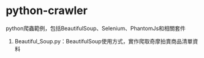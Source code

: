 # python-crawler
python爬蟲範例，包括BeautifulSoup、Selenium、PhantomJs和相關套件
1. Beautiful_Soup.py：BeautifulSoup使用方式，實作爬取奇摩拍賣商品清單資料
